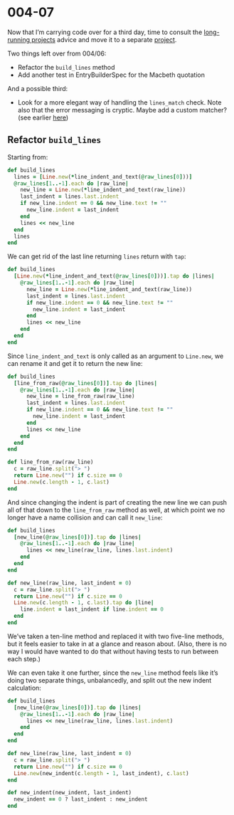 # 004-07

Now that I’m carrying code over for a third day, time to consult the [long-running projects](https://github.com/RubySteps/21-day-challenge/wiki/Long-Running-Projects) advice and move it to a separate [project](https://github.com/smiller/entries).

Two things left over from 004/06:

- Refactor the `build_lines` method
- Add another test in EntryBuilderSpec for the Macbeth quotation

And a possible third:

- Look for a more elegant way of handling the `lines_match` check.  Note also that the error messaging is cryptic.  Maybe add a custom matcher? (see earlier [here](http://thewanderingcoder.com/2015/06/testing-with-page-objects-setup/#sec-4-1))

## Refactor `build_lines`

Starting from:

```ruby
def build_lines
  lines = [Line.new(*line_indent_and_text(@raw_lines[0]))]
  @raw_lines[1..-1].each do |raw_line|
    new_line = Line.new(*line_indent_and_text(raw_line))
    last_indent = lines.last.indent
    if new_line.indent == 0 && new_line.text != ""
      new_line.indent = last_indent
    end
    lines << new_line
  end
  lines
end
```

We can get rid of the last line returning `lines` return with `tap`:

```ruby
def build_lines
  [Line.new(*line_indent_and_text(@raw_lines[0]))].tap do |lines|
    @raw_lines[1..-1].each do |raw_line|
      new_line = Line.new(*line_indent_and_text(raw_line))
      last_indent = lines.last.indent
      if new_line.indent == 0 && new_line.text != ""
        new_line.indent = last_indent
      end
      lines << new_line
    end
  end
end
```

Since `line_indent_and_text` is only called as an argument to `Line.new`, we can rename it and get it to return the new line:

```ruby
def build_lines
  [line_from_raw(@raw_lines[0])].tap do |lines|
    @raw_lines[1..-1].each do |raw_line|
      new_line = line_from_raw(raw_line)
      last_indent = lines.last.indent
      if new_line.indent == 0 && new_line.text != ""
        new_line.indent = last_indent
      end
      lines << new_line
    end
  end
end

def line_from_raw(raw_line)
  c = raw_line.split("> ")
  return Line.new("") if c.size == 0
  Line.new(c.length - 1, c.last)
end
```

And since changing the indent is part of creating the new line we can push all of that down to the `line_from_raw` method as well, at which point we no longer have a name collision and can call it `new_line`:

```ruby
def build_lines
  [new_line(@raw_lines[0])].tap do |lines|
    @raw_lines[1..-1].each do |raw_line|
      lines << new_line(raw_line, lines.last.indent)
    end
  end
end

def new_line(raw_line, last_indent = 0)
  c = raw_line.split("> ")
  return Line.new("") if c.size == 0
  Line.new(c.length - 1, c.last).tap do |line|
    line.indent = last_indent if line.indent == 0
  end
end
```

We’ve taken a ten-line method and replaced it with two five-line methods, but it feels easier to take in at a glance and reason about.  (Also, there is no way I would have wanted to do that without having tests to run between each step.)

We can even take it one further, since the `new_line` method feels like it’s doing two separate things, unbalancedly, and split out the new indent calculation:

```ruby
def build_lines
  [new_line(@raw_lines[0])].tap do |lines|
    @raw_lines[1..-1].each do |raw_line|
      lines << new_line(raw_line, lines.last.indent)
    end
  end
end

def new_line(raw_line, last_indent = 0)
  c = raw_line.split("> ")
  return Line.new("") if c.size == 0
  Line.new(new_indent(c.length - 1, last_indent), c.last)
end

def new_indent(new_indent, last_indent)
  new_indent == 0 ? last_indent : new_indent
end
```
